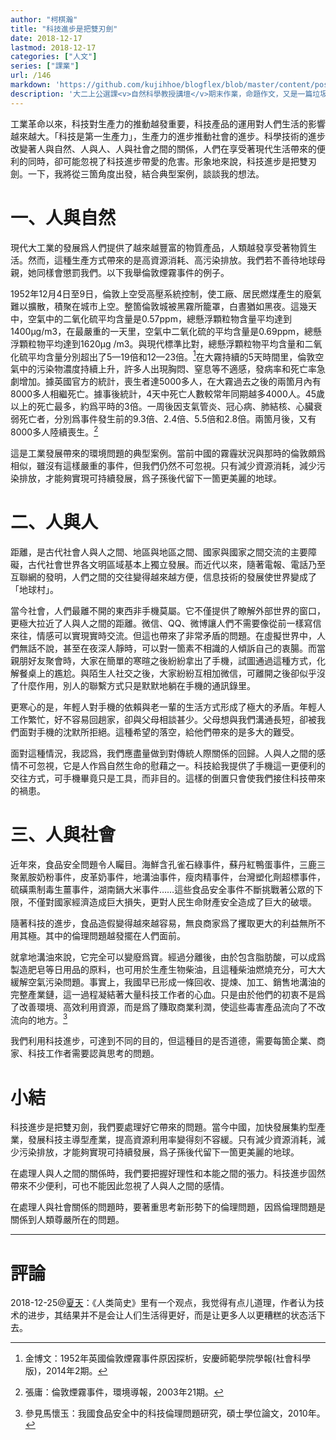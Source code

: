 ```yaml
---
author: "柯棋瀚"
title: "科技進步是把雙刃劍"
date: 2018-12-17
lastmod: 2018-12-17
categories: ["人文"]
series: ["課業"]
url: /146
markdown: 'https://github.com/kujihhoe/blogflex/blob/master/content/post/146科技进步是把双刃剑.md'
description: '大二上公選課<v>自然科學教授講壇</v>期末作業，命題作文，又是一篇垃圾中的垃圾。水課一門，不過請了很多大佬來。'
---
```


工業革命以來，科技對生產力的推動越發重要，科技產品的運用對人們生活的影響越來越大。「科技是第一生產力」，生產力的進步推動社會的進步。科學技術的進步改變著人與自然、人與人、人與社會之間的關係，人們在享受著現代生活帶來的便利的同時，卻可能忽視了科技進步帶愛的危害。形象地來說，科技進步是把雙刃劍。一下，我將從三箇角度出發，結合典型案例，談談我的想法。

# 一、人與自然

現代大工業的發展爲人們提供了越來越豐富的物質產品，人類越發享受著物質生活。然而，這種生產方式帶來的是高資源消耗、高污染排放。我們若不善待地球母親，她同樣會懲罰我們。以下我舉倫敦煙霧事件的例子。

1952年12月4日至9日，倫敦上空受高壓系統控制，使工廠、居民燃煤產生的廢氣難以擴散，積聚在城市上空。整箇倫敦城被黑霧所籠罩，白晝猶如黑夜。這幾天中，空氣中的二氧化硫平均含量是0.57ppm，總懸浮顆粒物含量平均達到1400μg/m3，在最嚴重的一天里，空氣中二氧化硫的平均含量是0.69ppm，總懸浮顆粒物平均達到1620μg /m3。與現代標準比對，總懸浮顆粒物平均含量和二氧化硫平均含量分別超出了5—19倍和12—23倍。[^1]在大霧持續的5天時間里，倫敦空氣中的污染物濃度持續上升，許多人出現胸悶、窒息等不適感，發病率和死亡率急劇增加。據英國官方的統計，喪生者達5000多人，在大霧過去之後的兩箇月內有8000多人相繼死亡。據事後統計，4天中死亡人數較常年同期越多4000人。45歲以上的死亡最多，約爲平時的3倍。一周後因支氣管炎、冠心病、肺結核、心臟衰弱死亡者，分別爲事件發生前的9.3倍、2.4倍、5.5倍和2.8倍。兩箇月後，又有8000多人陸續喪生。[^2]

這是工業發展帶來的環境問題的典型案例。當前中國的霧霾狀況與那時的倫敦頗爲相似，雖沒有這樣嚴重的事件，但我們仍然不可忽視。只有減少資源消耗，減少污染排放，才能夠實現可持續發展，爲子孫後代留下一箇更美麗的地球。

# 二、人與人

距離，是古代社會人與人之間、地區與地區之間、國家與國家之間交流的主要障礙，古代社會世界各文明區域基本上獨立發展。而近代以來，隨著電報、電話乃至互聯網的發明，人們之間的交往變得越來越方便，信息技術的發展使世界變成了「地球村」。

當今社會，人們最離不開的東西非手機莫屬。它不僅提供了瞭解外部世界的窗口，更極大拉近了人與人之間的距離。微信、QQ、微博讓人們不需要像從前一樣寫信來往，情感可以實現實時交流。但這也帶來了非常矛盾的問題。在虛擬世界中，人們無話不說，甚至在夜深人靜時，可以對一箇素不相識的人傾訴自己的衷腸。而當親朋好友聚會時，大家在簡單的寒暄之後紛紛拿出了手機，試圖通過這種方式，化解餐桌上的尷尬。與陌生人社交之後，大家紛紛互相加微信，可離開之後卻似乎沒了什麼作用，別人的聯繫方式只是默默地躺在手機的通訊錄里。

更寒心的是，年輕人對手機的依賴與老一輩的生活方式形成了極大的矛盾。年輕人工作繁忙，好不容易回趟家，卻與父母相談甚少。父母想與我們溝通長短，卻被我們面對手機的沈默所拒絕。這種希望的落空，給他們帶來的是多大的難受。

面對這種情況，我認爲，我們應盡量做到對傳統人際關係的回歸。人與人之間的感情不可忽視，它是人作爲自然生命的慰藉之一。科技給我提供了手機這一更便利的交往方式，可手機畢竟只是工具，而非目的。這樣的倒置只會使我們接住科技帶來的禍患。

# 三、人與社會

近年來，食品安全問題令人矚目。海鮮含孔雀石綠事件，蘇丹紅鴨蛋事件，三鹿三聚氰胺奶粉事件，皮革奶事件，地溝油事件，瘦肉精事件，台灣塑化劑超標事件，硫磺熏制毒生薑事件，湖南鎘大米事件……這些食品安全事件不斷挑戰著公眾的下限，不僅對國家經濟造成巨大損失，更對人民生命財產安全造成了巨大的破壞。

隨著科技的進步，食品造假變得越來越容易，無良商家爲了攫取更大的利益無所不用其極。其中的倫理問題越發擺在人們面前。

就拿地溝油來說，它完全可以變廢爲寶。經過分離後，由於包含脂肪酸，可以成爲製造肥皂等日用品的原料，也可用於生產生物柴油，且這種柴油燃燒充分，可大大緩解空氣污染問題。事實上，我國早已形成一條回收、提煉、加工、銷售地溝油的完整產業鏈，這一過程凝結著大量科技工作者的心血。只是由於他們的初衷不是爲了改善環境、高效利用資源，而是爲了賺取商業利潤，使這些毒害產品流向了不改流向的地方。[^3]

我們利用科技進步，可達到不同的目的，但這種目的是否道德，需要每箇企業、商家、科技工作者需要認眞思考的問題。

# 小結

科技進步是把雙刃劍，我們要處理好它帶來的問題。當今中國，加快發展集約型產業，發展科技主導型產業，提高資源利用率變得刻不容緩。只有減少資源消耗，減少污染排放，才能夠實現可持續發展，爲子孫後代留下一箇更美麗的地球。

在處理人與人之間的關係時，我們要把握好理性和本能之間的張力。科技進步固然帶來不少便利，可也不能因此忽視了人與人之間的感情。

在處理人與社會關係的問題時，要著重思考新形勢下的倫理問題，因爲倫理問題是關係到人類尊嚴所在的問題。

[^1]: 金博文：<v>1952年英國倫敦煙霧事件原因探析</v>，<v>安慶師範學院學報</v>(社會科學版)，2014年2期。
[^2]: 張庸：<v>倫敦煙霧事件</v>，<v>環境導報</v>，2003年21期。
[^3]: 參見馬懷玉：<v>我國食品安全中的科技倫理問題研究</v>，碩士學位論文，2010年。

----

# 評論

2018-12-25@[夏天](http://xiatian.name)：《人类简史》里有一个观点，我觉得有点儿道理，作者认为技术的进步，其结果并不是会让人们生活得更好，而是让更多人以更糟糕的状态活下去。